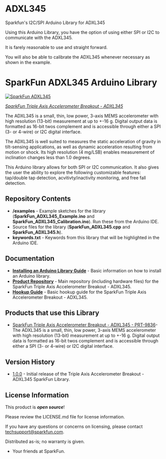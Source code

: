 # ADXL345
Sparkfun's I2C/SPI Arduino Library for ADXL345

Using this Arduino Library, you have the option of using either SPI or I2C to communicate with the ADXL345.

It is farely reasonable to use and straight forward.

You will also be able to calibrate the ADXL345 whenever necessary as shown in the example.

SparkFun ADXL345 Arduino Library
========================================

[![SparkFun ADXL345](https://cdn.sparkfun.com//assets/parts/3/9/0/2/09836-_01c.jpg)](https://www.sparkfun.com/products/9836)

[*SparkFun Triple Axis Accelerometer Breakout - ADXL345*](https://www.sparkfun.com/products/9836)

The ADXL345 is a small, thin, low power, 3-axis MEMS accelerometer with high resolution (13-bit) measurement at up to +-16 g. Digital output data is formatted as 16-bit twos complement and is accessible through either a SPI (3- or 4-wire) or I2C digital interface.

The ADXL345 is well suited to measures the static acceleration of gravity in tilt-sensing applications, as well as dynamic acceleration resulting from motion or shock. Its high resolution (4 mg/LSB) enables measurement of inclination changes less than 1.0 degrees.

This Arduino library allows for both SPI or I2C communication. It also gives the user the ability to explore the following customizable features: tap/double tap detection, acvitivty/inactivity monitoring, and free fall detection.  

Repository Contents
-------------------

* **/examples** - Example sketches for the library (**SparkFun_ADXL345_Example.ino** and **SparkFun_ADXL345_Calibration.ino**). Run these from the Arduino IDE. 
* Source files for the library (**SparkFun_ADXL345.cpp** and **SparkFun_ADXL345.h**).
* **keywords.txt** - Keywords from this library that will be highlighted in the Arduino IDE. 

Documentation
--------------

* **[Installing an Arduino Library Guide](https://learn.sparkfun.com/tutorials/installing-an-arduino-library)** - Basic information on how to install an Arduino library.
* **[Product Repository](https://github.com/sparkfun/ADXL345_Breakout)** - Main repository (including hardware files) for the SparkFun Triple Axis Accelerometer Breakout - ADXL345.
* **[Hookup Guide](https://learn.sparkfun.com/tutorials/adxl345-hookup-guide)** - Basic hookup guide for the SparkFun Triple Axis Accelerometer Breakout - ADXL345.

Products that use this Library 
---------------------------------

* [SparkFun Triple Axis Accelerometer Breakout - ADXL345 - PRT-9836](https://www.sparkfun.com/products/9836)- The ADXL345 is a small, thin, low power, 3-axis MEMS accelerometer with high resolution (13-bit) measurement at up to +-16 g. Digital output data is formatted as 16-bit twos complement and is accessible through either a SPI (3- or 4-wire) or I2C digital interface.

Version History
---------------

* [1.0.0](https://github.com/sparkfun/SparkFun_ADXL345_Arduino_Library/releases/tag/V_1.0.0) - Initial release of the Triple Axis Accelerometer Breakout - ADXL345 SparkFun Library.

License Information
-------------------

This product is _**open source**_! 

Please review the LICENSE.md file for license information. 

If you have any questions or concerns on licensing, please contact techsupport@sparkfun.com.

Distributed as-is; no warranty is given.

- Your friends at SparkFun.

_<COLLABORATION CREDIT>_